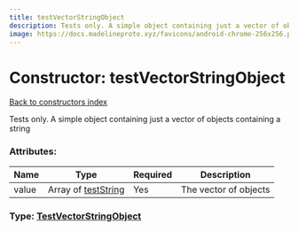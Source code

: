 ```yaml
---
title: testVectorStringObject
description: Tests only. A simple object containing just a vector of objects containing a string
image: https://docs.madelineproto.xyz/favicons/android-chrome-256x256.png
---
```

# Constructor: testVectorStringObject  
[Back to constructors index](index.md)



Tests only. A simple object containing just a vector of objects containing a string

### Attributes:

| Name     |    Type       | Required | Description |
|----------|---------------|----------|-------------|
|value|Array of [testString](../constructors/testString.md) | Yes|The vector of objects|



### Type: [TestVectorStringObject](../types/TestVectorStringObject.md)


